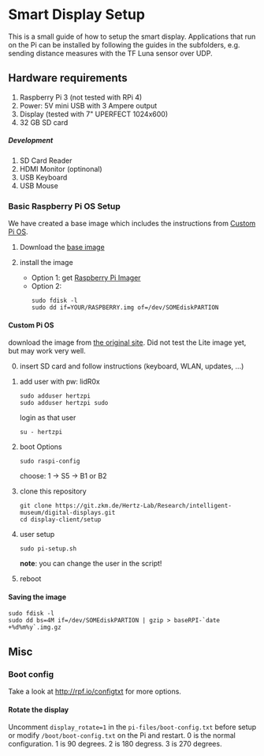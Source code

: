 # Smart Display Setup

This is a small guide of how to setup the smart display. Applications that run on the Pi can be installed by following the guides in the subfolders, e.g. sending distance measures with the TF Luna sensor over UDP. 

## Hardware requirements
1. Raspberry Pi 3 (not tested with RPi 4)
2. Power: 5V mini USB with 3 Ampere output
3. Display (tested with 7" UPERFECT 1024x600)
4. 32 GB SD card
   
##### Development
1. SD Card Reader
2. HDMI Monitor (optinonal) 
3. USB Keyboard
4. USB Mouse

### Basic Raspberry Pi OS Setup

We have created a base image which includes the instructions from [Custom Pi OS](#Custom-PI-OS).

1. Download the [base image](https://cloud.zkm.de/index.php/f/31946774)

2. install the image
      - Option 1: get [Raspberry Pi Imager](https://www.raspberrypi.org/software/)
      - Option 2: 
        ```shell
        sudo fdisk -l
        sudo dd if=YOUR/RASPBERRY.img of=/dev/SOMEdiskPARTION
        ```

#### Custom Pi OS
download the image from [the original site](https://www.raspberrypi.org/software/operating-systems/#raspberry-pi-os-32-bit). Did not test the Lite image yet, but may work very well.

0. insert SD card and follow instructions (keyboard, WLAN, updates, ...)

1. add user with pw: lidR0x

      ```shell
      sudo adduser hertzpi
      sudo adduser hertzpi sudo
      ```
      login as that user
      ```shell
      su - hertzpi
      ```
2. boot Options
      ```shell
      sudo raspi-config 
      ```
      choose: 1 -> S5 -> B1 or B2
3. clone this repository
      ```shell
      git clone https://git.zkm.de/Hertz-Lab/Research/intelligent-museum/digital-displays.git
      cd display-client/setup
      ```
4. user setup
      ```shell
      sudo pi-setup.sh
      ```
      __note__: you can change the user in the script!
4. reboot


#### Saving the image
```shell
sudo fdisk -l
sudo dd bs=4M if=/dev/SOMEdiskPARTION | gzip > baseRPI-`date +%d%m%y`.img.gz
```


## Misc

### Boot config
Take a look at http://rpf.io/configtxt for more options.

#### Rotate the display
Uncomment `display_rotate=1` in the `pi-files/boot-config.txt` before setup or modify `/boot/boot-config.txt` on the Pi and restart. 0 is the normal configuration. 1 is 90 degrees. 2 is 180 degress. 3 is 270 degrees.
